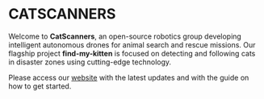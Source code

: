 # CATSCANNERS
Welcome to **CatScanners**, an open-source robotics group developing intelligent autonomous drones for animal search and rescue missions. Our flagship project **find-my-kitten** is focused on detecting and following cats in disaster zones using cutting-edge technology.

Please access our [website](https://catscanners.github.io/find-my-kitten/) with the latest updates and with the guide on how to get started.